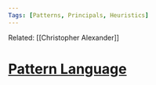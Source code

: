 ```yaml
---
Tags: [Patterns, Principals, Heuristics]
---
```

Related: [[Christopher Alexander]]

# [Pattern Language](http://www.patternlanguage.com/leveltwo/patternsframegreen.htm?/leveltwo/../apl/twopanelnlb.htm)
